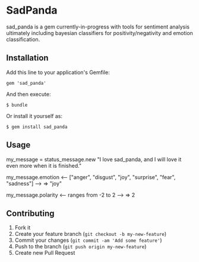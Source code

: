 # SadPanda

sad_panda is a gem currently-in-progress with tools for sentiment analysis ultimately including bayesian classifiers for positivity/negativity and emotion classification.

## Installation

Add this line to your application's Gemfile:

    gem 'sad_panda'

And then execute:

    $ bundle

Or install it yourself as:

    $ gem install sad_panda

## Usage

my_message = status_message.new "I love sad_panda, and I will love it even more when it is finished."

my_message.emotion     <-- ["anger", "disgust", "joy", "surprise", "fear", "sadness"] -->
=> "joy"

my_message.polarity    <-- ranges from -2 to 2 -->
=> 2

## Contributing

1. Fork it
2. Create your feature branch (`git checkout -b my-new-feature`)
3. Commit your changes (`git commit -am 'Add some feature'`)
4. Push to the branch (`git push origin my-new-feature`)
5. Create new Pull Request
